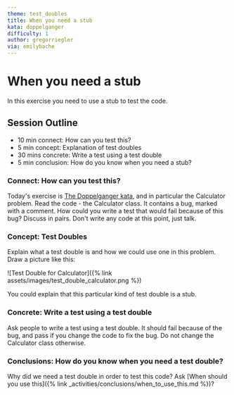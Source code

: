 ```yaml
---
theme: test_doubles
title: When you need a stub
kata: doppelganger
difficulty: 1
author: gregorriegler
via: emilybache
---
```


# When you need a stub

In this exercise you need to use a stub to test the code.

## Session Outline

* 10 min connect: How can you test this?
* 5 min concept: Explanation of test doubles
* 30 mins concrete: Write a test using a test double
* 5 min conclusion: How do you know when you need a stub?

### Connect: How can you test this?

Today's exercise is [The Doppelganger kata](https://github.com/dmerejkowsky/kata-doppelganger), and in particular the Calculator problem. Read the code - the Calculator class. It contains a bug, marked with a comment. How could you write a test that would fail because of this bug? Discuss in pairs. Don't write any code at this point, just talk.

### Concept: Test Doubles

Explain what a test double is and how we could use one in this problem. Draw a picture like this:

![Test Double for Calculator]({% link assets/images/test_double_calculator.png %})

You could explain that this particular kind of test double is a stub.

### Concrete: Write a test using a test double

Ask people to write a test using a test double. It should fail because of the bug, and pass if you change the code to fix the bug. Do not change the Calculator class otherwise.

### Conclusions: How do you know when you need a test double?

Why did we need a test double in order to test this code? Ask [When should you use this]({% link _activities/conclusions/when_to_use_this.md %})?